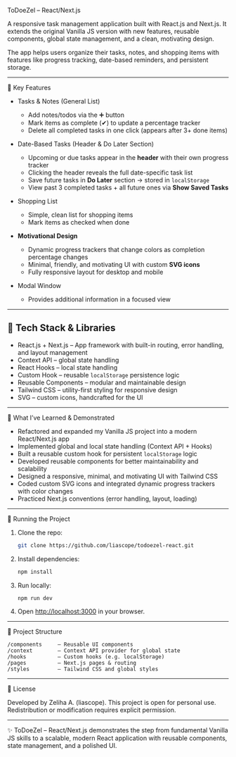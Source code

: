 ToDoeZel – React/Next.js 

A responsive task management application built with React.js and Next.js. It extends the original Vanilla JS version with new features, reusable components, global state management, and a clean, motivating design.

The app helps users organize their tasks, notes, and shopping items with features like progress tracking, date-based reminders, and persistent storage.

---

 🚀 Key Features

* Tasks & Notes (General List)

  * Add notes/todos via the ➕ button
  * Mark items as complete (✔) to update a percentage tracker
  * Delete all completed tasks in one click (appears after 3+ done items)

* Date-Based Tasks (Header & Do Later Section)

  * Upcoming or due tasks appear in the **header** with their own progress tracker
  * Clicking the header reveals the full date-specific task list
  * Save future tasks in **Do Later** section → stored in `localStorage`
  * View past 3 completed tasks + all future ones via **Show Saved Tasks**

* Shopping List

  * Simple, clean list for shopping items
  * Mark items as checked when done

* **Motivational Design**

  * Dynamic progress trackers that change colors as completion percentage changes
  * Minimal, friendly, and motivating UI with custom **SVG icons**
  * Fully responsive layout for desktop and mobile

* Modal Window

  * Provides additional information in a focused view

---

## 🧩 Tech Stack & Libraries

* React.js + Next.js – App framework with built-in routing, error handling, and layout management
* Context API – global state handling
* React Hooks – local state handling
* Custom Hook – reusable `localStorage` persistence logic
* Reusable Components – modular and maintainable design
* Tailwind CSS – utility-first styling for responsive design
* SVG – custom icons, handcrafted for the UI

---

 🧠 What I’ve Learned & Demonstrated

* Refactored and expanded my Vanilla JS project into a modern React/Next.js app
* Implemented global and local state handling (Context API + Hooks)
* Built a reusable custom hook for persistent `localStorage` logic
* Developed reusable components for better maintainability and scalability
* Designed a responsive, minimal, and motivating UI with Tailwind CSS
* Coded custom SVG icons and integrated dynamic progress trackers with color changes
* Practiced Next.js conventions (error handling, layout, loading)

---

 🔧 Running the Project

1. Clone the repo:

   ```bash
   git clone https://github.com/liascope/todoezel-react.git
   ```

2. Install dependencies:

   ```bash
   npm install
   ```

3. Run locally:

   ```bash
   npm run dev
   ```

4. Open [http://localhost:3000](http://localhost:3000) in your browser.

---

 📂 Project Structure

```
/components     – Reusable UI components  
/context        – Context API provider for global state  
/hooks          – Custom hooks (e.g. localStorage)  
/pages          – Next.js pages & routing  
/styles         – Tailwind CSS and global styles  
```

---

 📜 License

Developed by Zeliha A. (liascope).
This project is open for personal use. Redistribution or modification requires explicit permission.

---

✨ ToDoeZel – React/Next.js demonstrates the step from fundamental Vanilla JS skills to a scalable, modern React application with reusable components, state management, and a polished UI.

